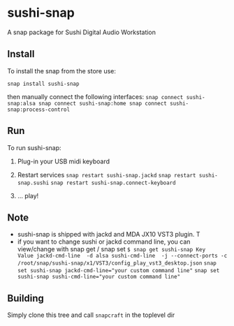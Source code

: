 # sushi-snap
A snap package for Sushi Digital Audio Workstation


## Install

To install the snap from the store use:

`snap install sushi-snap`

then manually connect the following interfaces:
`
snap connect sushi-snap:alsa
snap connect sushi-snap:home
snap connect sushi-snap:process-control
`


## Run
To run sushi-snap:

1. Plug-in your USB midi keyboard

2. Restart services
`snap restart sushi-snap.jackd`
`snap restart sushi-snap.sushi`
`snap restart sushi-snap.connect-keyboard`

3. ... play!

## Note
- sushi-snap is shipped with jackd and MDA JX10 VST3 plugin. T
- if you want to change sushi or jackd command line, you can view/change with snap get / snap set
`
$ snap get sushi-snap
Key             Value
jackd-cmd-line  -d alsa
sushi-cmd-line  -j --connect-ports -c /root/snap/sushi-snap/x1/VST3/config_play_vst3_desktop.json
`
`snap set sushi-snap jackd-cmd-line="your custom command line"`
`snap set sushi-snap sushi-cmd-line="your custom command line"`

  
## Building

Simply clone this tree and call `snapcraft` in the toplevel dir
